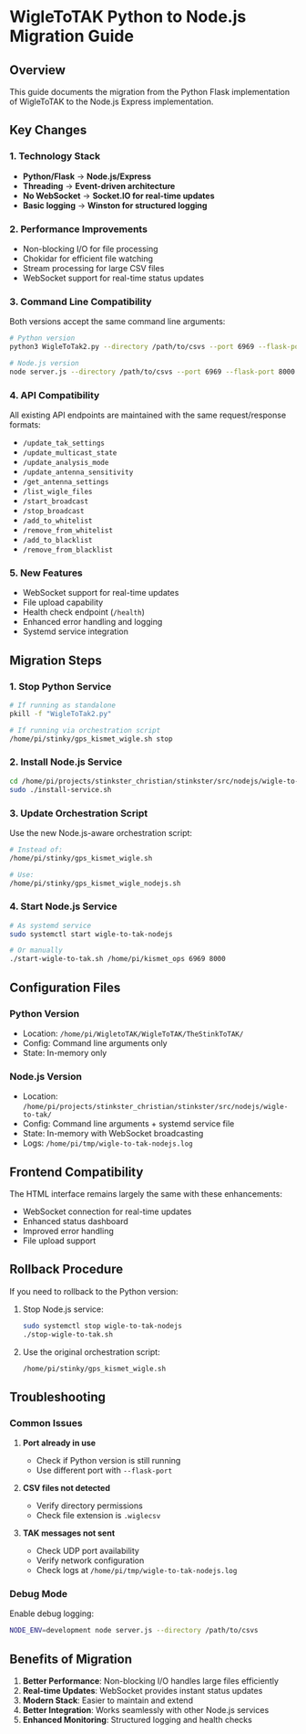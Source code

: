# WigleToTAK Python to Node.js Migration Guide

## Overview

This guide documents the migration from the Python Flask implementation of WigleToTAK to the Node.js Express implementation.

## Key Changes

### 1. Technology Stack
- **Python/Flask** → **Node.js/Express**
- **Threading** → **Event-driven architecture**
- **No WebSocket** → **Socket.IO for real-time updates**
- **Basic logging** → **Winston for structured logging**

### 2. Performance Improvements
- Non-blocking I/O for file processing
- Chokidar for efficient file watching
- Stream processing for large CSV files
- WebSocket support for real-time status updates

### 3. Command Line Compatibility
Both versions accept the same command line arguments:
```bash
# Python version
python3 WigleToTak2.py --directory /path/to/csvs --port 6969 --flask-port 8000

# Node.js version
node server.js --directory /path/to/csvs --port 6969 --flask-port 8000
```

### 4. API Compatibility
All existing API endpoints are maintained with the same request/response formats:
- `/update_tak_settings`
- `/update_multicast_state`
- `/update_analysis_mode`
- `/update_antenna_sensitivity`
- `/get_antenna_settings`
- `/list_wigle_files`
- `/start_broadcast`
- `/stop_broadcast`
- `/add_to_whitelist`
- `/remove_from_whitelist`
- `/add_to_blacklist`
- `/remove_from_blacklist`

### 5. New Features
- WebSocket support for real-time updates
- File upload capability
- Health check endpoint (`/health`)
- Enhanced error handling and logging
- Systemd service integration

## Migration Steps

### 1. Stop Python Service
```bash
# If running as standalone
pkill -f "WigleToTak2.py"

# If running via orchestration script
/home/pi/stinky/gps_kismet_wigle.sh stop
```

### 2. Install Node.js Service
```bash
cd /home/pi/projects/stinkster_christian/stinkster/src/nodejs/wigle-to-tak
sudo ./install-service.sh
```

### 3. Update Orchestration Script
Use the new Node.js-aware orchestration script:
```bash
# Instead of:
/home/pi/stinky/gps_kismet_wigle.sh

# Use:
/home/pi/stinky/gps_kismet_wigle_nodejs.sh
```

### 4. Start Node.js Service
```bash
# As systemd service
sudo systemctl start wigle-to-tak-nodejs

# Or manually
./start-wigle-to-tak.sh /home/pi/kismet_ops 6969 8000
```

## Configuration Files

### Python Version
- Location: `/home/pi/WigletoTAK/WigleToTAK/TheStinkToTAK/`
- Config: Command line arguments only
- State: In-memory only

### Node.js Version
- Location: `/home/pi/projects/stinkster_christian/stinkster/src/nodejs/wigle-to-tak/`
- Config: Command line arguments + systemd service file
- State: In-memory with WebSocket broadcasting
- Logs: `/home/pi/tmp/wigle-to-tak-nodejs.log`

## Frontend Compatibility

The HTML interface remains largely the same with these enhancements:
- WebSocket connection for real-time updates
- Enhanced status dashboard
- Improved error handling
- File upload support

## Rollback Procedure

If you need to rollback to the Python version:

1. Stop Node.js service:
   ```bash
   sudo systemctl stop wigle-to-tak-nodejs
   ./stop-wigle-to-tak.sh
   ```

2. Use the original orchestration script:
   ```bash
   /home/pi/stinky/gps_kismet_wigle.sh
   ```

## Troubleshooting

### Common Issues

1. **Port already in use**
   - Check if Python version is still running
   - Use different port with `--flask-port`

2. **CSV files not detected**
   - Verify directory permissions
   - Check file extension is `.wiglecsv`

3. **TAK messages not sent**
   - Check UDP port availability
   - Verify network configuration
   - Check logs at `/home/pi/tmp/wigle-to-tak-nodejs.log`

### Debug Mode
Enable debug logging:
```bash
NODE_ENV=development node server.js --directory /path/to/csvs
```

## Benefits of Migration

1. **Better Performance**: Non-blocking I/O handles large files efficiently
2. **Real-time Updates**: WebSocket provides instant status updates
3. **Modern Stack**: Easier to maintain and extend
4. **Better Integration**: Works seamlessly with other Node.js services
5. **Enhanced Monitoring**: Structured logging and health checks